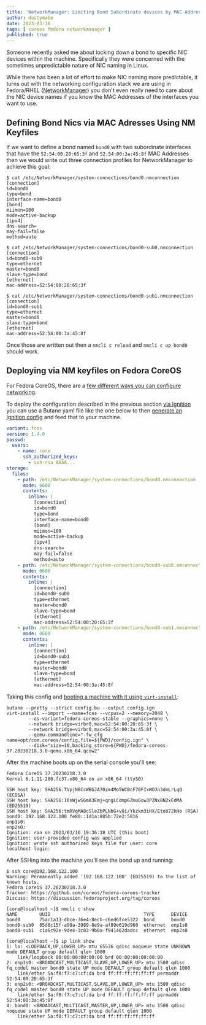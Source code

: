 ```yaml
---
title: 'NetworkManager: Limiting Bond Subordinate devices by MAC Address'
author: dustymabe
date: 2023-03-16
tags: [ coreos fedora networkmanager ]
published: true
---
```


Someone recently asked me about locking down a bond to specific NIC
devices within the machine. Specifically they were concerned with
the sometimes unpredictable nature of NIC naming in Linux.

While there has been a lot of effort to make NIC naming more
predictable, it turns out with the networking configuration stack we
are using in Fedora/RHEL ([NetworkManager](https://networkmanager.dev/))
you don't even really need to care about the NIC device names if you
know the MAC Addresses of the interfaces you want to use.


## Defining Bond Nics via MAC Adresses Using NM Keyfiles

If we want to define a bond named `bond0` with two subordinate
interfaces that have the `52:54:00:20:65:3f` and `52:54:00:3a:45:8f`
MAC Addresses then we would write out three connection profiles for NetworkManager
to achieve this goal:

```
$ cat /etc/NetworkManager/system-connections/bond0.nmconnection
[connection]
id=bond0
type=bond
interface-name=bond0
[bond]
miimon=100
mode=active-backup
[ipv4]
dns-search=
may-fail=false
method=auto

$ cat /etc/NetworkManager/system-connections/bond0-sub0.nmconnection
[connection]
id=bond0-sub0
type=ethernet
master=bond0
slave-type=bond
[ethernet]
mac-address=52:54:00:20:65:3f

$ cat /etc/NetworkManager/system-connections/bond0-sub1.nmconnection
[connection]
id=bond0-sub1
type=ethernet
master=bond0
slave-type=bond
[ethernet]
mac-address=52:54:00:3a:45:8f
```

Once those are written out then a `nmcli c reload` and `nmcli c up bond0` should work.


## Deploying via NM keyfiles on Fedora CoreOS

For Fedora CoreOS, there are a
[few different ways you can configure networking](https://docs.fedoraproject.org/en-US/fedora-coreos/sysconfig-network-configuration/).

To deploy the configuration described in the previous section [via Ignition](https://docs.fedoraproject.org/en-US/fedora-coreos/sysconfig-network-configuration/#_via_ignition)
you can use a Butane yaml file like the one below to then [generate an Ignition config](https://docs.fedoraproject.org/en-US/fedora-coreos/producing-ign/#_configuration_process)
and feed that to your machine.

```yaml
variant: fcos
version: 1.4.0
passwd:
  users:
    - name: core
      ssh_authorized_keys:
        - ssh-rsa AAAA...
storage:
  files:
    - path: /etc/NetworkManager/system-connections/bond0.nmconnection
      mode: 0600
      contents:
        inline: |
          [connection]
          id=bond0
          type=bond
          interface-name=bond0
          [bond]
          miimon=100
          mode=active-backup
          [ipv4]
          dns-search=
          may-fail=false
          method=auto
    - path: /etc/NetworkManager/system-connections/bond0-sub0.nmconnection
      mode: 0600
      contents:
        inline: |
          [connection]
          id=bond0-sub0
          type=ethernet
          master=bond0
          slave-type=bond
          [ethernet]
          mac-address=52:54:00:20:65:3f
    - path: /etc/NetworkManager/system-connections/bond0-sub1.nmconnection
      mode: 0600
      contents:
        inline: |
          [connection]
          id=bond0-sub1
          type=ethernet
          master=bond0
          slave-type=bond
          [ethernet]
          mac-address=52:54:00:3a:45:8f
```

Taking this config and [booting a machine with it using `virt-install`](https://docs.fedoraproject.org/en-US/fedora-coreos/provisioning-libvirt/):

```
butane --pretty --strict config.bu --output config.ign
virt-install --import --name=fcos --vcpus=2 --memory=2048 \
        --os-variant=fedora-coreos-stable --graphics=none \
        --network bridge=virbr0,mac=52:54:00:20:65:3f \
        --network bridge=virbr0,mac=52:54:00:3a:45:8f \
        --qemu-commandline="-fw_cfg name=opt/com.coreos/config,file=${PWD}/config.ign" \
        --disk="size=10,backing_store=${PWD}/fedora-coreos-37.20230218.3.0-qemu.x86_64.qcow2"
```

After the machine boots up on the serial console you'll see:


```
Fedora CoreOS 37.20230218.3.0
Kernel 6.1.11-200.fc37.x86_64 on an x86_64 (ttyS0)

SSH host key: SHA256:TVpjN8CcWBGJA70zm4Mo5WCBcF70FIxWOJn3dmLrLqQ (ECDSA)
SSH host key: SHA256:10nWjwSGmA3Emj+qngLCdmp6ZmuGow3PZNx8N2xEdMA (ED25519)
SSH host key: SHA256:tmRVqMA8cSleZbPLNbG+v8i/Ykzkm3iHX/EtoU72kHo (RSA)
bond0: 192.168.122.100 fe80::1d1a:885b:72e2:5816
enp1s0:  
enp2s0:  
Ignition: ran on 2023/03/16 19:36:18 UTC (this boot)
Ignition: user-provided config was applied
Ignition: wrote ssh authorized keys file for user: core
localhost login:
```

After SSHing into the machine you'll see the bond up and running:

```
$ ssh core@192.168.122.100
Warning: Permanently added '192.168.122.100' (ED25519) to the list of known hosts.
Fedora CoreOS 37.20230218.3.0
Tracker: https://github.com/coreos/fedora-coreos-tracker
Discuss: https://discussion.fedoraproject.org/tag/coreos

[core@localhost ~]$ nmcli c show
NAME        UUID                                  TYPE      DEVICE
bond0       75ac1a13-dbce-36e4-8ecb-c6ed6fce5322  bond      bond0
bond0-sub0  85d6c15f-a99a-3989-8e9a-af89e619d960  ethernet  enp1s0
bond0-sub1  c1a6c92e-9de4-3c83-9b0a-f941462dadcc  ethernet  enp2s0

[core@localhost ~]$ ip link show
1: lo: <LOOPBACK,UP,LOWER_UP> mtu 65536 qdisc noqueue state UNKNOWN mode DEFAULT group default qlen 1000
    link/loopback 00:00:00:00:00:00 brd 00:00:00:00:00:00
2: enp1s0: <BROADCAST,MULTICAST,SLAVE,UP,LOWER_UP> mtu 1500 qdisc fq_codel master bond0 state UP mode DEFAULT group default qlen 1000
    link/ether 5a:f0:f7:c7:cf:da brd ff:ff:ff:ff:ff:ff permaddr 52:54:00:20:65:3f
3: enp2s0: <BROADCAST,MULTICAST,SLAVE,UP,LOWER_UP> mtu 1500 qdisc fq_codel master bond0 state UP mode DEFAULT group default qlen 1000
    link/ether 5a:f0:f7:c7:cf:da brd ff:ff:ff:ff:ff:ff permaddr 52:54:00:3a:45:8f
4: bond0: <BROADCAST,MULTICAST,MASTER,UP,LOWER_UP> mtu 1500 qdisc noqueue state UP mode DEFAULT group default qlen 1000
    link/ether 5a:f0:f7:c7:cf:da brd ff:ff:ff:ff:ff:ff
```
